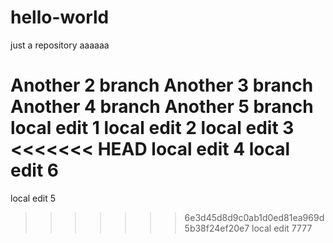 # hello-world
just a repository
aaaaaa


Another 2 branch
Another 3 branch
Another 4 branch
Another 5 branch
local edit 1
local edit 2
local edit 3
<<<<<<< HEAD
local edit 4
local edit 6
=======
local edit 5
>>>>>>> 6e3d45d8d9c0ab1d0ed81ea969d5b38f24ef20e7
local edit 7777
